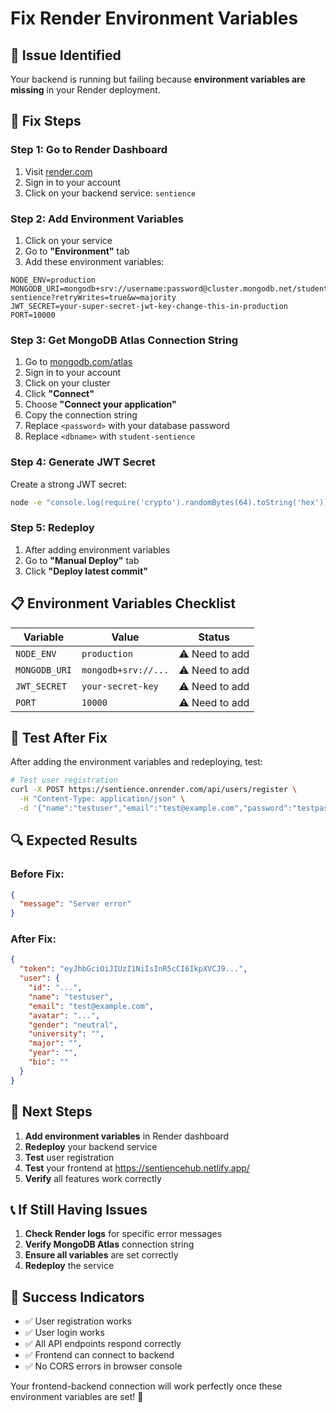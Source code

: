 # Fix Render Environment Variables

## 🐛 **Issue Identified**
Your backend is running but failing because **environment variables are missing** in your Render deployment.

## 🔧 **Fix Steps**

### Step 1: Go to Render Dashboard
1. Visit [render.com](https://render.com)
2. Sign in to your account
3. Click on your backend service: `sentience`

### Step 2: Add Environment Variables
1. Click on your service
2. Go to **"Environment"** tab
3. Add these environment variables:

```
NODE_ENV=production
MONGODB_URI=mongodb+srv://username:password@cluster.mongodb.net/student-sentience?retryWrites=true&w=majority
JWT_SECRET=your-super-secret-jwt-key-change-this-in-production
PORT=10000
```

### Step 3: Get MongoDB Atlas Connection String
1. Go to [mongodb.com/atlas](https://mongodb.com/atlas)
2. Sign in to your account
3. Click on your cluster
4. Click **"Connect"**
5. Choose **"Connect your application"**
6. Copy the connection string
7. Replace `<password>` with your database password
8. Replace `<dbname>` with `student-sentience`

### Step 4: Generate JWT Secret
Create a strong JWT secret:
```bash
node -e "console.log(require('crypto').randomBytes(64).toString('hex'))"
```

### Step 5: Redeploy
1. After adding environment variables
2. Go to **"Manual Deploy"** tab
3. Click **"Deploy latest commit"**

## 📋 **Environment Variables Checklist**

| Variable | Value | Status |
|----------|-------|--------|
| `NODE_ENV` | `production` | ⚠️ Need to add |
| `MONGODB_URI` | `mongodb+srv://...` | ⚠️ Need to add |
| `JWT_SECRET` | `your-secret-key` | ⚠️ Need to add |
| `PORT` | `10000` | ⚠️ Need to add |

## 🧪 **Test After Fix**

After adding the environment variables and redeploying, test:

```bash
# Test user registration
curl -X POST https://sentience.onrender.com/api/users/register \
  -H "Content-Type: application/json" \
  -d '{"name":"testuser","email":"test@example.com","password":"testpass123"}'
```

## 🔍 **Expected Results**

### Before Fix:
```json
{
  "message": "Server error"
}
```

### After Fix:
```json
{
  "token": "eyJhbGciOiJIUzI1NiIsInR5cCI6IkpXVCJ9...",
  "user": {
    "id": "...",
    "name": "testuser",
    "email": "test@example.com",
    "avatar": "...",
    "gender": "neutral",
    "university": "",
    "major": "",
    "year": "",
    "bio": ""
  }
}
```

## 🚀 **Next Steps**

1. **Add environment variables** in Render dashboard
2. **Redeploy** your backend service
3. **Test** user registration
4. **Test** your frontend at https://sentiencehub.netlify.app/
5. **Verify** all features work correctly

## 📞 **If Still Having Issues**

1. **Check Render logs** for specific error messages
2. **Verify MongoDB Atlas** connection string
3. **Ensure all variables** are set correctly
4. **Redeploy** the service

## 🎯 **Success Indicators**

- ✅ User registration works
- ✅ User login works
- ✅ All API endpoints respond correctly
- ✅ Frontend can connect to backend
- ✅ No CORS errors in browser console

Your frontend-backend connection will work perfectly once these environment variables are set! 🎉 